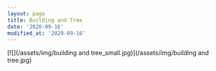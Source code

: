 ```yaml
---
layout: page
title: Building and Tree
date: '2020-09-16'
modified_at: '2020-09-16'
---
```


[![](/assets/img/building and tree_small.jpg)](/assets/img/building and tree.jpg)
